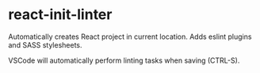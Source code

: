# react-init-linter

Automatically creates React project in current location.
Adds eslint plugins and SASS stylesheets.

VSCode will automatically perform linting tasks when saving (CTRL-S).
